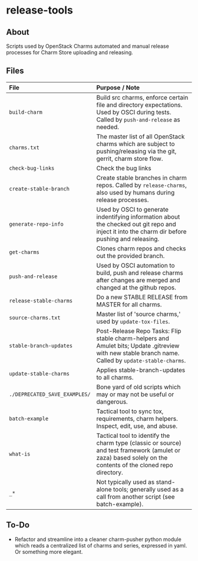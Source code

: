 # release-tools

## About
Scripts used by OpenStack Charms automated and manual release processes for Charm Store uploading and releasing.

## Files
File | Purpose / Note
:--- | :---
```build-charm```           | Build src charms, enforce certain file and directory expectations.  Used by OSCI during tests.  Called by ```push-and-release``` as needed.
```charms.txt```            | The master list of all OpenStack charms which are subject to pushing/releasing via the git, gerrit, charm store flow.
```check-bug-links```       | Check the bug links
```create-stable-branch```  | Create stable branches in charm repos.  Called by ```release-charms```, also used by humans during release processes.
```generate-repo-info```    | Used by OSCI to generate indentifying information about the checked out git repo and inject it into the charm dir before pushing and releasing.
```get-charms```            | Clones charm repos and checks out the provided branch.
```push-and-release```      | Used by OSCI automation to build, push and release charms after changes are merged and changed at the github repos.
```release-stable-charms``` | Do a new STABLE RELEASE from MASTER for all charms.
```source-charms.txt```     | Master list of 'source charms,' used by ```update-tox-files```.
```stable-branch-updates``` | Post-Release Repo Tasks: Flip stable charm-helpers and Amulet bits;  Update .gitreview with new stable branch name. Called by ```update-stable-charms```.
```update-stable-charms```  | Applies stable-branch-updates to all charms.
```./DEPRECATED_SAVE_EXAMPLES/```         | Bone yard of old scripts which may or may not be useful or dangerous.
```batch-example```         | Tactical tool to sync tox, requirements, charm helpers.  Inspect, edit, use, and abuse.
```what-is```               | Tactical tool to identify the charm type (classic or source) and test framework (amulet or zaza) based solely on the contents of the cloned repo directory.
```_*```                    | Not typically used as stand-alone tools;  generally used as a call from another script (see batch-example).

## To-Do

* Refactor and streamline into a cleaner charm-pusher python module which reads a centralized list of charms and series, expressed in yaml.  Or something more elegant.
